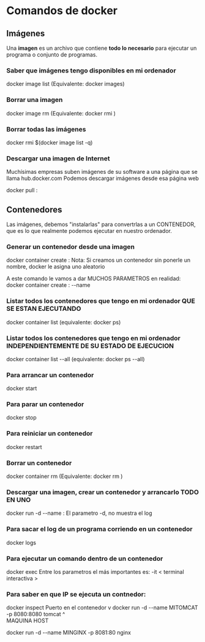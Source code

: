 # Comandos de docker

## Imágenes

Una **imagen** es un archivo que contiene __todo lo necesario__ para ejecutar
un programa o conjunto de programas. 

### Saber que imágenes tengo disponibles en mi ordenador

docker image list
(Equivalente: docker images)

### Borrar una imagen

docker image rm <id>
(Equivalente: docker rmi <id>)

### Borrar todas las imágenes
docker rmi $(docker image list -q)

### Descargar una imagen de Internet
Muchísimas empresas suben imágenes de su software a una página que se llama hub.docker.com
Podemos descargar imágenes desde esa página web

docker pull <nombre de la imagen>:<version>

## Contenedores
Las imágenes, debemos "instalarlas" para convertrlas a un CONTENEDOR, que es lo que realmente
podemos ejecutar en nuestro ordenador.

### Generar un contenedor desde una imagen
docker container create <nombre de la imagen>:<version>
    Nota: Si creamos un contenedor sin ponerle un nombre, docker le asigna uno aleatorio

A este comando le vamos a dar MUCHOS PARAMETROS en realidad:
docker container create <PARAMETROS> <nombre de la imagen>:<version>
    --name <nombre del contenedor>
    

### Listar todos los contenedores que tengo en mi ordenador QUE SE ESTAN EJECUTANDO
docker container list
(equivalente: docker ps)

### Listar todos los contenedores que tengo en mi ordenador INDEPENDIENTEMENTE DE SU ESTADO DE EJECUCION
docker container list --all
(equivalente: docker ps --all)

### Para arrancar un contenedor 
docker start <nombre contenedor>
 
### Para parar un contenedor 
docker stop <nombre contenedor>

### Para reiniciar un contenedor 
docker restart <nombre contenedor>

### Borrar un contenedor
docker container rm <nombre del contenedor>
(Equivalente: docker rm <nombre del contenedor>)

### Descargar una imagen, crear un contenedor y arrancarlo TODO EN UNO 
docker run -d --name <PARAMETROS> <nombre del contenedor> <nombre de la imagen>:<version>
    El parametro -d, no muestra el log
    
### Para sacar el log de un programa corriendo en un contenedor
docker logs <nombre del contenedor>

### Para ejecutar un comando dentro de un contenedor
docker exec <PARAMETROS> <nombre del contenedor> <comando que quiero ejecutar>
Entre los parametros el más importantes es:
 -it < terminal interactiva >
 
### Para saber en que IP se ejecuta un contnedor:
docker inspect <nombre del contenedor>
                                        Puerto en el contenedor
                                        v
docker run -d --name MITOMCAT -p 8080:8080 tomcat
                                  ^     
                                MAQUINA HOST
                                
docker run -d --name MINGINX -p 8081:80 nginx
